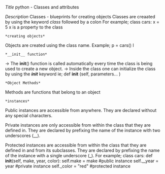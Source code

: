 *Title*
python - Classes and attributes


*Description*
Classes - blueprints for creating objects
Classes are creaated by using the keyword *class* followed by a colon
For example; class cars:
                x = 5
                x is a property to the class

    
    *creating objects*
Objects are created using the class name. Example; p = cars()
I

    *__init__ function*
-> The __init__() function is called automatically every time the class is being used to create a new object.
-> Inside the class one can initialize the class by using the *__init__* keyword
ie; def __init__ (self, parameters... ) 


    *Object Methods*
Methods are functions that belong to an object


    *instances*


Public instances are accessible from anywhere. They are declared without any special characters.


Private instances are only accessible from within the class that they are defined in. They are declared by prefixing the name of the instance with two underscores (__).


Protected instances are accessible from within the class that they are defined in and from its subclasses. They are declared by prefixing the name of the instance with a single underscore (_).
For example;
class cars:
    def __init__(self, make, year, color):
        self.make = make #public instance
        self.__year = year #private instance
        self._color = "red" #protected instance
